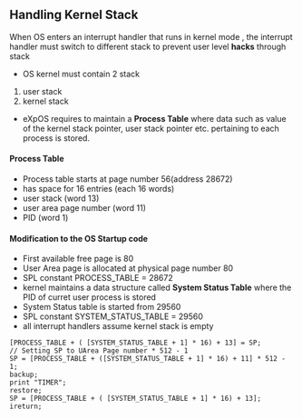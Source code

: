 ## Handling Kernel Stack

When OS enters an interrupt handler that runs in kernel mode , the interrupt handler must switch to different stack to prevent user level __hacks__ through stack

- OS kernel must contain 2 stack
1. user stack
2. kernel stack

- eXpOS requires to maintain a **Process Table** where data such as value of the kernel stack pointer, user stack pointer etc. pertaining to each process is stored.

#### Process Table
- Process table starts at page number 56(address 28672)
- has space for 16 entries (each 16 words)
- user stack (word 13)
- user area page number (word 11)
- PID (word 1)

#### Modification to the OS Startup code
- First available free page is 80
- User Area page is allocated at physical page number 80
- SPL constant PROCESS_TABLE = 28672
- kernel maintains a data structure called **System Status Table** where the PID of curret user process is stored
- System Status table is started from 29560
- SPL constant SYSTEM_STATUS_TABLE = 29560
- all interrupt handlers assume kernel stack is empty

```
[PROCESS_TABLE + ( [SYSTEM_STATUS_TABLE + 1] * 16) + 13] = SP;
// Setting SP to UArea Page number * 512 - 1
SP = [PROCESS_TABLE + ([SYSTEM_STATUS_TABLE + 1] * 16) + 11] * 512 - 1;
backup;
print "TIMER";
restore;
SP = [PROCESS_TABLE + ( [SYSTEM_STATUS_TABLE + 1] * 16) + 13];
ireturn;

```